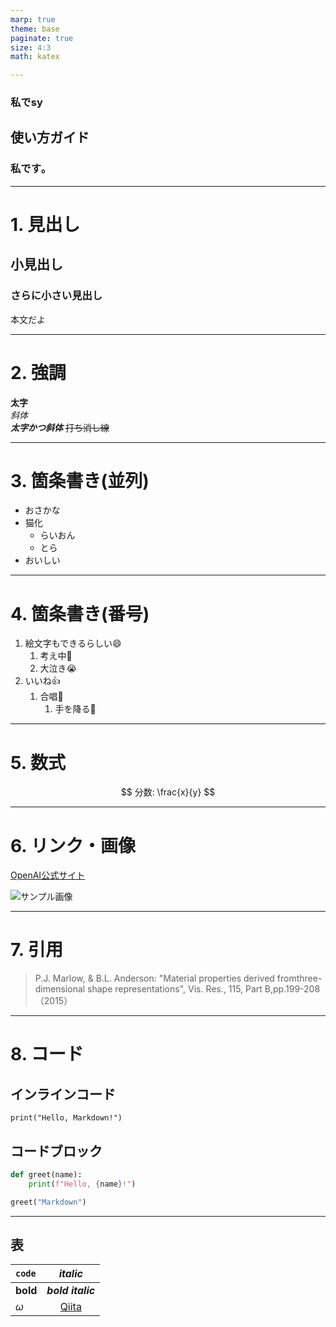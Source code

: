 ```yaml
---
marp: true
theme: base
paginate: true
size: 4:3
math: katex

---
```

<!--
_class: centering
-->
### 私でsy
## 使い方ガイド
### 私です｡

---
<!--
_header: <b>背景</b> 目的 手段 結果 考察
-->
# 1. 見出し

## 小見出し

### さらに小さい見出し

本文だよ

<!--コメントアウトで発表メモになるのかな-->


---
<!--
_header: 背景 <b>目的</b> 手段 結果 考察
-->
# 2. 強調

**太字**  
*斜体*  
***太字かつ斜体***
~~打ち消し線~~


---
# 3. 箇条書き(並列)

- おさかな
- 猫化
  - らいおん
  - とら
- おいしい

---
# 4. 箇条書き(番号)

1. 絵文字もできるらしい:smile:
   1. 考え中:thinking:
   2. 大泣き:sob:
2. いいね:thumbsup:
   1. 合唱:pray:
      1. 手を降る:wave:


---
# 5. 数式
$$ 分数: \frac{x}{y} $$

---
# 6. リンク・画像

[OpenAI公式サイト](https://openai.com)

![サンプル画像](https://placehold.jp/24/cc9999/993333/200x100.png?text=Sample+Image)


---
# 7. 引用

> P.J. Marlow, & B.L. Anderson: "Material properties derived fromthree-dimensional shape representations", Vis. Res., 115, Part B,pp.199-208（2015）


---
# 8. コード

## インラインコード
`print("Hello, Markdown!")`

## コードブロック
```python
def greet(name):
    print(f"Hello, {name}!")

greet("Markdown")
```


---
## 表
|`code`    |*italic*                  |
|:--|:-:|
|**bold**  |***bold italic***         |
|$\omega$|[Qiita](http://qiita.com)|